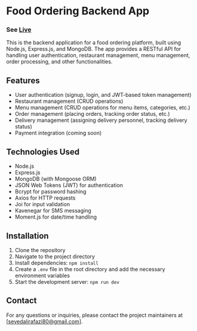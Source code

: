 # Food Ordering Backend App
### See [Live](https://tarkhineh-react.liara.run/) 


This is the backend application for a food ordering platform, built using Node.js, Express.js, and MongoDB. The app provides a RESTful API for handling user authentication, restaurant management, menu management, order processing, and other functionalities.

## Features

- User authentication (signup, login, and JWT-based token management)
- Restaurant management (CRUD operations)
- Menu management (CRUD operations for menu items, categories, etc.)
- Order management (placing orders, tracking order status, etc.)
- Delivery management (assigning delivery personnel, tracking delivery status)
- Payment integration (coming soon)

## Technologies Used

- Node.js
- Express.js
- MongoDB (with Mongoose ORM)
- JSON Web Tokens (JWT) for authentication
- Bcrypt for password hashing
- Axios for HTTP requests
- Joi for input validation
- Kavenegar for SMS messaging
- Moment.js for date/time handling

## Installation

1. Clone the repository
2. Navigate to the project directory
3. Install dependencies: `npm install`
4. Create a `.env` file in the root directory and add the necessary environment variables 
5. Start the development server: `npm run dev`


## Contact

For any questions or inquiries, please contact the project maintainers at [seyedalirafazi80@gmail.com].
